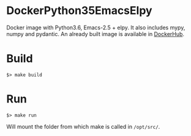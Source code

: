 # DockerPython35EmacsElpy

Docker image with Python3.6, Emacs-2.5 + elpy. It also includes mypy, numpy and pydantic. An already built image is available in [DockerHub](https://hub.docker.com/r/julitopower/python36emacs25elpy/).

# Build

```
$> make build
```

# Run

```
$> make run
```

Will mount the folder from which make is called in ```/opt/src/```.